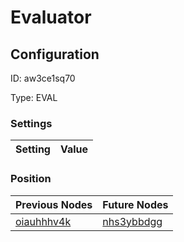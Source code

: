# Evaluator
## Configuration
ID:  aw3ce1sq70

Type: EVAL 


### Settings
| Setting | Value  |
| :------------------------ | ---------------------------------------- |
 




### Position
| Previous Nodes | Future Nodes |
| :------------- | ------------ |
| [oiauhhhv4k](./oiauhhhv4k.md) | [nhs3ybbdgg](./nhs3ybbdgg.md) |